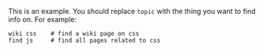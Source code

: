 This is an example. You should replace `topic` with the thing you want to find info on.
For example:
```
wiki css    # find a wiki page on css
find js     # find all pages related to css
```